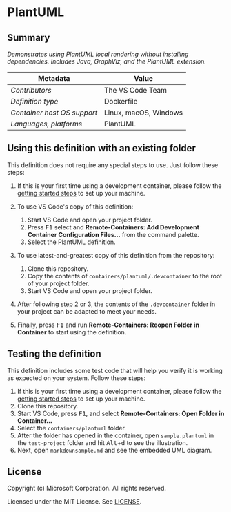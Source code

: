 # PlantUML

## Summary

*Demonstrates using PlantUML local rendering without installing dependencies. Includes Java, GraphViz, and the PlantUML extension.*

| Metadata | Value |  
|----------|-------|
| *Contributors* | The VS Code Team |
| *Definition type* | Dockerfile |
| *Container host OS support* | Linux, macOS, Windows |
| *Languages, platforms* | PlantUML |

## Using this definition with an existing folder

This definition does not require any special steps to use. Just follow these steps:

1. If this is your first time using a development container, please follow the [getting started steps](https://aka.ms/vscode-remote/containers/getting-started) to set up your machine.

2. To use VS Code's copy of this definition:
   1. Start VS Code and open your project folder.
   2. Press <kbd>F1</kbd> select and **Remote-Containers: Add Development Container Configuration Files...** from the command palette.
   3. Select the PlantUML definition.

3. To use latest-and-greatest copy of this definition from the repository:
   1. Clone this repository.
   2. Copy the contents of `containers/plantuml/.devcontainer` to the root of your project folder.
   3. Start VS Code and open your project folder.

4. After following step 2 or 3, the contents of the `.devcontainer` folder in your project can be adapted to meet your needs.

5. Finally, press <kbd>F1</kbd> and run **Remote-Containers: Reopen Folder in Container** to start using the definition.

## Testing the definition

This definition includes some test code that will help you verify it is working as expected on your system. Follow these steps:

1. If this is your first time using a development container, please follow the [getting started steps](https://aka.ms/vscode-remote/containers/getting-started) to set up your machine.
2. Clone this repository.
3. Start VS Code, press <kbd>F1</kbd>, and select **Remote-Containers: Open Folder in Container...**
4. Select the `containers/plantuml` folder.
5. After the folder has opened in the container, open `sample.plantuml` in the `test-project` folder and hit <kbd>Alt</kbd>+<kbd>d</kbd> to see the illustration.
6. Next, open `markdownsample.md` and see the embedded UML diagram.

## License

Copyright (c) Microsoft Corporation. All rights reserved.

Licensed under the MIT License. See [LICENSE](../../LICENSE).
